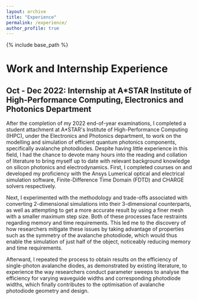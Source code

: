 ```yaml
---
layout: archive
title: "Experience"
permalink: /experience/
author_profile: true
---
```


{% include base_path %}

Work and Internship Experience
======

Oct - Dec 2022: Internship at A*STAR Institute of High-Performance Computing, Electronics and Photonics Department
------
After the completion of my 2022 end-of-year examinations, I completed a student attachment at A*STAR's Institute of High-Performance Computing (IHPC), under the Electronics and Photonics department, to work on the modelling and simulation of efficient quantum photonics components, specifically avalanche photodiodes. Despite having little experience in this field, I had the chance to devote many hours into the reading and collation of literature to bring myself up to date with relevant background knowledge on silicon photonics and electrodynamics. First, I completed courses on and developed my proficiency with the Ansys Lumerical optical and electrical simulation software, Finite-Difference Time Domain (FDTD) and CHARGE solvers respectively.

Next, I experimented with the methodology and trade-offs associated with converting 2-dimensional simulations into their 3-dimensional counterparts, as well as attempting to get a more accurate result by using a finer mesh with a smaller maximum step size. Both of these processes face restraints regarding memory and time requirements. This led me to the discovery of how researchers mitigate these issues by taking advantage of properties such as the symmetry of the avalanche photodiode, which would thus enable the simulation of just half of the object, noticeably reducing memory and time requirements.

Afterward, I repeated the process to obtain results on the efficiency of single-photon avalanche diodes, as demonstrated by existing literature, to experience the way researchers conduct parameter sweeps to analyse the efficiency for varying waveguide widths and corresponding photodiode widths, which finally contributes to the optimisation of avalanche photodiode geometry and design.
